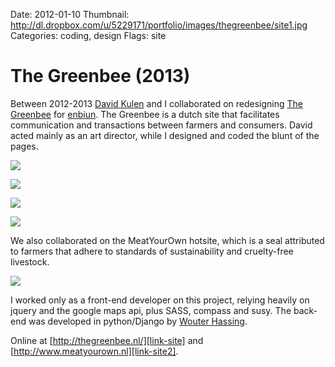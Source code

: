 Date: 2012-01-10
Thumbnail: http://dl.dropbox.com/u/5229171/portfolio/images/thegreenbee/site1.jpg
Categories: coding, design
Flags: site

# The Greenbee (2013)

Between 2012-2013 [David Kulen][collab1] and I collaborated on redesigning [The Greenbee][link-site] for [enbiun][collab2]. The Greenbee is a dutch site that facilitates communication and transactions between farmers and consumers. David acted mainly as an art director, while I designed and coded the blunt of the pages.

[![](http://dl.dropbox.com/u/5229171/portfolio/images/thegreenbee/site1.jpg)][link-site]

[![](http://dl.dropbox.com/u/5229171/portfolio/images/thegreenbee/site2.jpg)][link-site]

[![](http://dl.dropbox.com/u/5229171/portfolio/images/thegreenbee/site3.jpg)][link-site]

[![](http://dl.dropbox.com/u/5229171/portfolio/images/thegreenbee/site4.jpg)][link-site]

We also collaborated on the MeatYourOwn hotsite, which is a seal attributed to farmers that adhere to standards of sustainability and cruelty-free livestock.

[![](http://dl.dropbox.com/u/5229171/portfolio/images/thegreenbee/site5.jpg)][link-site2]

I worked only as a front-end developer on this project, relying heavily on jquery and the google maps api, plus SASS, compass and susy. The back-end was developed in python/Django by [Wouter Hassing][collab3].


Online at [http://thegreenbee.nl/][link-site] and [http://www.meatyourown.nl][link-site2].

[collab1]: http://dkulen.net
[collab2]: http://enbiun.nl
[collab3]: http://github.com/wouterhassing
[link-site]: http://thegreenbee.nl
[link-site2]: http://meatyourown.nl
